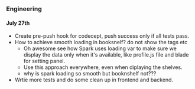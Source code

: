 ### Engineering


#### July 27th
- Create pre-push hook for codecept, push success only if all tests pass.
- How to achieve smooth loading in booksnelf? do not show the tags etc
    - Oh awesome see how Spark uses loading var to make sure we display the data only when it's available,
    like profile.js file and blade for setting panel.
    - Use this approach everywhere, even when diplaying the shelves.
    - why is spark loading so smooth but booknshelf not???
- Wrtie more tests and do some clean up in frontend and backend.